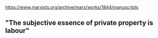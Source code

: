 https://www.marxists.org/archive/marx/works/1844/manuscripts

"The subjective essence of private property is labour"
- 